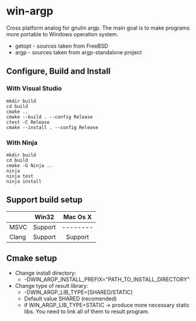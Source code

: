 # win-argp
Cross platform analog for gnulin argp. The main goal is to make programs more
portable to Windows operation system.

* getopt - sources taken from FreeBSD
* argp - sources taken from argp-standalone project

## Configure, Build and Install
### With Visual Studio
```
mkdir build
cd build
cmake ..
cmake --build . --config Release
ctest -C Release
cmake --install . --config Release
```

### With Ninja
```
mkdir build
cd build
cmake -G Ninja ..
ninja
ninja test
ninja install
```

## Support build setup
|       |  Win32  | Mac Os X |
|:------|:-------:|:--------:|
| MSVC  | Support | -------- |
| Clang | Support | Support  |

## Cmake setup
* Change install directory:
    * -DWIN_ARGP_INSTALL_PREFIX="PATH_TO_INSTALL_DIRECTORY"
* Change type of result library:
    * -DWIN_ARGP_LIB_TYPE=[SHARED/STATIC]
    * Default value SHARED (recomended)
    * if WIN_ARGP_LIB_TYPE=STATIC -> produce more necessary static libs. You need to link all of them to result program.

